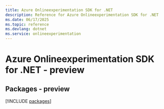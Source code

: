 ```yaml
---
title: Azure Onlineexperimentation SDK for .NET
description: Reference for Azure Onlineexperimentation SDK for .NET
ms.date: 06/17/2025
ms.topic: reference
ms.devlang: dotnet
ms.service: onlineexperimentation
---
```

# Azure Onlineexperimentation SDK for .NET - preview
## Packages - preview
[!INCLUDE [packages](onlineexperimentation-index.md)]